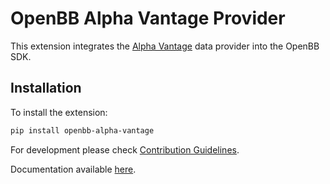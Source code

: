 # OpenBB Alpha Vantage Provider

This extension integrates the [Alpha Vantage](https://www.alphavantage.co/) data provider into the OpenBB SDK.

## Installation

To install the extension:

```bash
pip install openbb-alpha-vantage
```

For development please check [Contribution Guidelines](https://github.com/OpenBB-finance/OpenBBTerminal/blob/feature/openbb-sdk-v4/openbb_platform/CONTRIBUTING.md).

Documentation available [here](https://docs.openbb.co/sdk).
